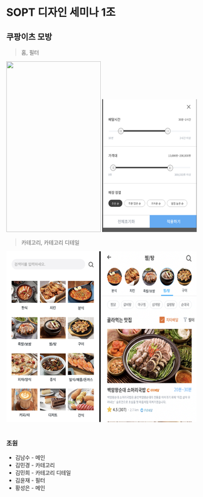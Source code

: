 # SOPT 디자인 세미나 1조

## 쿠팡이츠 모방



> 홈, 필터

<div>
  <img src="./READMEImg/홈.png" width="250" height="450">
<img src="./READMEImg/필터.png" width="250" height="350">
</div>



> 카테고리, 카테고리 디테일

<div>
<img src="./READMEImg/카테고리.png" width="250" height="450">
  <img src="./READMEImg/카테고리디테일.png" width="250" height="450">
</div>



<br>





### 조원
* 김남수 - 메인
* 김민경 - 카테고리
* 김민희 - 카테고리 디테일
* 김윤재 - 필터
* 황성은 - 메인

